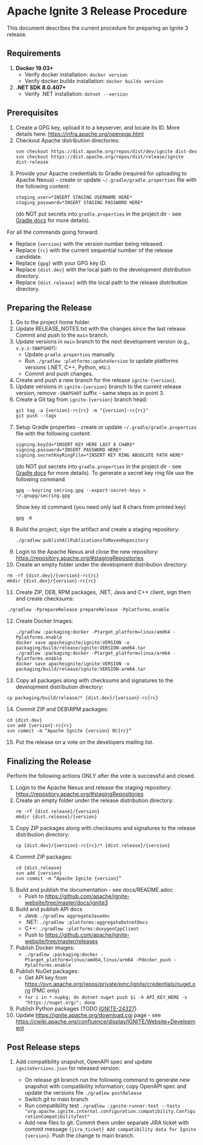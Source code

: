# Apache Ignite 3 Release Procedure

This document describes the current procedure for preparing an Ignite 3 release.

## Requirements

1. **Docker 19.03+**
   * Verify docker installation: `docker version`
   * Verify docker buildx installation: `docker buildx version`
2. **.NET SDK 8.0.407+**
   * Verify .NET installation: `dotnet --version`

## Prerequisites

1. Create a GPG key, upload it to a keyserver, and locate its ID. More details here: https://infra.apache.org/openpgp.html
2. Checkout Apache distribution directories:
   ```
   svn checkout https://dist.apache.org/repos/dist/dev/ignite dist-dev
   svn checkout https://dist.apache.org/repos/dist/release/ignite dist-release
   ```
3. Provide your Apache credentials to Gradle (required for uploading to Apache Nexus) - create or update `~/.gradle/gradle.properties` file with the following content:
   ```
   staging_user=*INSERT STAGING USERNAME HERE*
   staging_password=*INSERT STAGING PASSWORD HERE*
   ```
   (do NOT put secrets into `gradle.properties` in the project dir - see [Gradle docs](https://docs.gradle.org/current/userguide/build_environment.html) for more details).

For all the commands going forward:
* Replace `{version}` with the version number being released.
* Replace `{rc}` with the current sequential number of the release candidate.
* Replace `{gpg}` with your GPG key ID.
* Replace `{dist.dev}` with the local path to the development distribution directory.
* Replace `{dist.release}` with the local path to the release distribution directory.

## Preparing the Release

1. Go to the project home folder.
2. Update RELEASE_NOTES.txt with the changes since the last release. Commit and push to the `main` branch.
3. Update versions in `main` branch to the next development version (e.g., `x.y.z-SNAPSHOT`):
   * Update `gradle.properties` manually.
   * Run `./gradlew :platforms:updateVersion` to update platforms versions (.NET, C++, Python, etc.)
   * Commit and push changes.
4. Create and push a new branch for the release `ignite-{version}`.
5. Update versions in `ignite-{version}` branch to the current release version, remove `-SNAPSHOT` suffix - same steps as in point 3.
6. Create a Git tag from `ignite-{version}` branch head:
   ```
   git tag -a {version}-rc{rc} -m "{version}-rc{rc}"
   git push --tags
   ```
7. Setup Gradle properties - create or update `~/.gradle/gradle.properties` file with the following content:
   ```
   signing.keyId=*INSERT KEY HERE LAST 8 CHARS*
   signing.password=*INSERT PASSWORD HERE*
   signing.secretKeyRingFile=*INSERT KEY RING ABSOLUTE PATH HERE*
   ```
   (do NOT put secrets into `gradle.properties` in the project dir - see [Gradle docs](https://docs.gradle.org/current/userguide/build_environment.html) for more details).
   To generate a secret key ring file use the following command
   ```
   gpg --keyring secring.gpg --export-secret-keys > ~/.gnupg/secring.gpg
   ```
   Show key id command (you need only last 8 chars from printed key)
   ```
   gpg -K
   ```
8. Build the project, sign the artifact and create a staging repository:
   ```
   ./gradlew publishAllPublicationsToMavenRepository
   ```
9. Login to the Apache Nexus and close the new repository: https://repository.apache.org/#stagingRepositories
10. Create an empty folder under the development distribution directory:
   ```
   rm -rf {dist.dev}/{version}-rc{rc}
   mkdir {dist.dev}/{version}-rc{rc}
   ```
11. Create ZIP, DEB, RPM packages, .NET, Java and C++ client, sign them and create checksums:
   ```
   ./gradlew -PprepareRelease prepareRelease -Pplatforms.enable
   ```
12. Create Docker Images:
    ```
    ./gradlew :packaging:docker -Ptarget_platform=linux/amd64 -Pplatforms.enable
    docker save apacheignite/ignite:VERSION -o packaging/build/release/ignite:VERSION-amd64.tar
    ./gradlew :packaging:docker -Ptarget_platform=linux/arm64 -Pplatforms.enable
    docker save apacheignite/ignite:VERSION -o packaging/build/release/ignite:VERSION-arm64.tar
    ```
13. Copy all packages along with checksums and signatures to the development distribution directory:
   ```
   cp packaging/build/release/* {dist.dev}/{version}-rc{rc}
   ```
14. Commit ZIP and DEB\RPM packages:
   ```
   cd {dist.dev}
   svn add {version}-rc{rc}
   svn commit -m “Apache Ignite {version} RC{rc}”
   ``` 
15. Put the release on a vote on the developers mailing list.

## Finalizing the Release

Perform the following actions ONLY after the vote is successful and closed.

1. Login to the Apache Nexus and release the staging repository: https://repository.apache.org/#stagingRepositories
2. Create an empty folder under the release distribution directory:
   ```
   rm -rf {dist.release}/{version}
   mkdir {dist.release}/{version}
   ```
3. Copy ZIP packages along with checksums and signatures to the release distribution directory:
   ```
   cp {dist.dev}/{version}-rc{rc}/* {dist.release}/{version}
   ```
4. Commit ZIP packages:
   ```
   cd {dist.release}
   svn add {version}
   svn commit -m “Apache Ignite {version}”
   ```
5. Build and publish the documentation - see docs/README.adoc
   * Push to https://github.com/apache/ignite-website/tree/master/docs/ignite3 
6. Build and publish API docs
   * Java: `./gradlew aggregateJavadoc`
   * .NET: `./gradlew :platforms:aggregateDotnetDocs`
   * C++: `./gradlew :platforms:doxygenCppClient`
   * Push to https://github.com/apache/ignite-website/tree/master/releases
7. Publish Docker images:
   * `./gradlew :packaging:docker -Ptarget_platform=linux/amd64,linux/arm64 -Pdocker_push -Pplatforms.enable`
8. Publish NuGet packages:
   * Get API key from https://svn.apache.org/repos/private/pmc/ignite/credentials/nuget.org (PMC only)
   * `for i in *.nupkg; do dotnet nuget push $i -k API_KEY_HERE -s "https://nuget.org/"; done`
9. Publish Python packages (TODO [IGNITE-24327](https://issues.apache.org/jira/browse/IGNITE-24327))
10. Update https://ignite.apache.org/download.cgi page - see https://cwiki.apache.org/confluence/display/IGNITE/Website+Development

## Post Release steps

1. Add compatibility snapshot, OpenAPI spec and update `igniteVersions.json` for released version:

   * On release git branch run the following command to generate new snapshot with compatibility information, copy OpenAPI spec and update the versions file `./gradlew postRelease`
   * Switch git to main branch
   * Run compatibility test `./gradlew :ignite-runner:test --tests "org.apache.ignite.internal.configuration.compatibility.ConfigurationCompatibilityTest"`
   * Add new files to git. Commit them under separate JIRA ticket with commit message `{jira_ticket} Add compatibility data for Ignite {version}`. Push the change to main branch.
